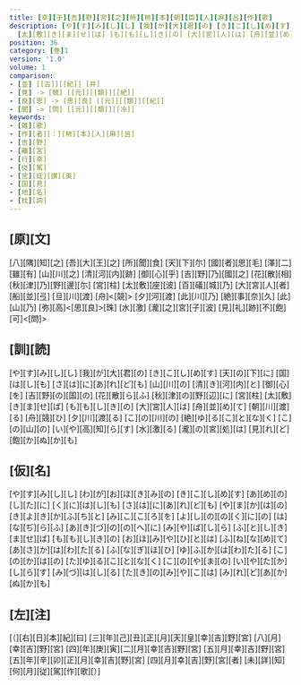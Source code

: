 ```yaml
---
title: [幸][于][吉][野][宮][之][時][柿][本][朝][臣][人][麻][呂][作][歌]
description: [や][す][み][し][し] [我][が][大][君][の] [き][こ][し][め][す] [天][の][下][に] [国][は][し][も] [さ][は][に][あ][れ][ど][も] [山][川][の] [清][き][河][内][と] [御][心][を] [吉][野][の][国][の] [花][散][ら][ふ] [秋][津][の][野][辺][に] [宮][柱]
  [太][敷][き][ま][せ][ば] [も][も][し][き][の] [大][宮][人][は] [舟][並][め][て] [朝][川][渡][る] [舟][競][ひ] [夕][川][渡][る] [こ][の][川][の] [絶][ゆ][る][こ][と][な][く] [こ][の][山][の] [い][や][高][知][ら][す] [水][激][る] [瀧][の][宮][処][は] [見][れ][ど][飽][か][ぬ][か][も]
position: 36
category: [巻]1
version: '1.0'
volume: 1
comparison:
- [並] [[古]][[紀]] [并]
- [竟] -> [競] [[元]][[類]][[紀]]
- [良][思] -> [思][良] [[元]][[類]][[紀]]
- [聞] -> [問] [[元]][[類]][[冷]]
keywords:
- [雑][歌]
- [作][者][：][柿][本][人][麻][呂]
- [吉][野]
- [離][宮]
- [行][幸]
- [従][駕]
- [宮][廷][讃][美]
- [国][見]
- [地][名]
- [枕][詞]
---
```


## [原][文]

[八][隅][知][之] [吾][大][王][之] [所][聞][食] [天][下][尓] [國][者][思][毛] [澤][二][雖][有] [山][川][之] [清][河][内][跡] [御][心][乎] [吉][野][乃][國][之] [花][散][相] [秋][津][乃][野][邊][尓] [宮][柱] [太][敷][座][波] [百][礒][城][乃] [大][宮][人][者] [船][並][弖] [旦][川][渡] [舟]<[競]> [夕][河][渡] [此][川][乃] [絶][事][奈][久] [此][山][乃] [弥][高]<[思][良]>[珠] [水][激] [瀧][之][宮][子][波] [見][礼][跡][不][飽][可]<[問]>

## [訓][読]

[や][す][み][し][し] [我][が][大][君][の] [き][こ][し][め][す] [天][の][下][に] [国][は][し][も] [さ][は][に][あ][れ][ど][も] [山][川][の] [清][き][河][内][と] [御][心][を] [吉][野][の][国][の] [花][散][ら][ふ] [秋][津][の][野][辺][に] [宮][柱] [太][敷][き][ま][せ][ば] [も][も][し][き][の] [大][宮][人][は] [舟][並][め][て] [朝][川][渡][る] [舟][競][ひ] [夕][川][渡][る] [こ][の][川][の] [絶][ゆ][る][こ][と][な][く] [こ][の][山][の] [い][や][高][知][ら][す] [水][激][る] [瀧][の][宮][処][は] [見][れ][ど][飽][か][ぬ][か][も]

## [仮][名]

[や][す][み][し][し] [わ][が][お][ほ][き][み][の] [き][こ][し][め][す] [あ][め][の][し][た][に] [く][に][は][し][も] [さ][は][に][あ][れ][ど][も] [や][ま][か][は][の] [き][よ][き][か][ふ][ち][と] [み][こ][こ][ろ][を] [よ][し][の][の][く][に][の] [は][な][ぢ][ら][ふ] [あ][き][づ][の][の][へ][に] [み][や][ば][し][ら] [ふ][と][し][き][ま][せ][ば] [も][も][し][き][の] [お][ほ][み][や][ひ][と][は] [ふ][ね][な][め][て] [あ][さ][か][は][わ][た][る] [ふ][な][ぎ][ほ][ひ] [ゆ][ふ][か][は][わ][た][る] [こ][の][か][は][の] [た][ゆ][る][こ][と][な][く] [こ][の][や][ま][の] [い][や][た][か][し][ら][す] [み][づ][は][し][る] [た][き][の][み][や][こ][は] [み][れ][ど][あ][か][ぬ][か][も]

## [左][注]

[（][右][日][本][紀][曰] [三][年][己][丑][正][月][天][皇][幸][吉][野][宮] [八][月][幸][吉][野][宮] [四][年][庚][寅][二][月][幸][吉][野][宮] [五][月][幸][吉][野][宮] [五][年][辛][卯][正][月][幸][吉][野][宮] [四][月][幸][吉][野][宮][者] [未][詳][知][何][月][従][駕][作][歌][）]
